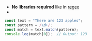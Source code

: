 - **No libraries required** like in [regex](computer-science/docs/python/regex.md)
- 

```javascript
const text = "There are 123 apples";
const pattern = /\d+/;
const match = text.match(pattern);
console.log(match[0]);  // Output: 123

```